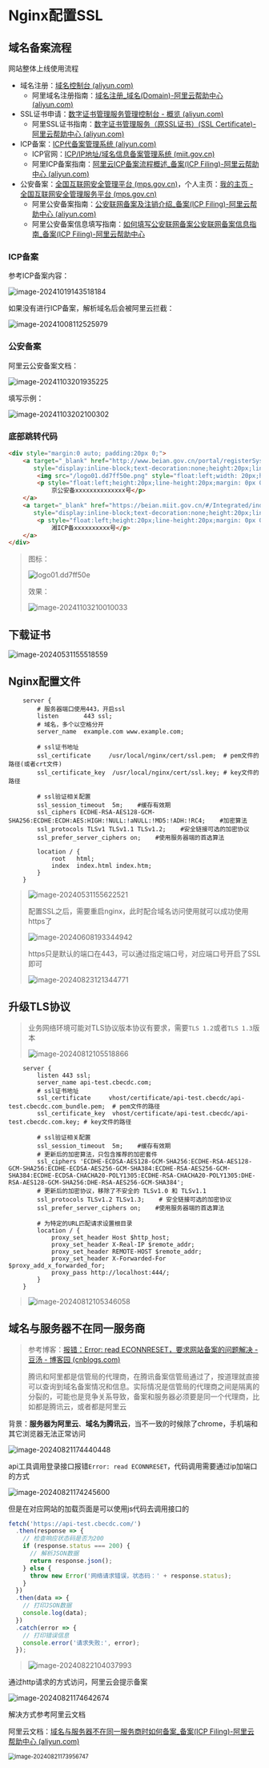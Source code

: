 # Nginx配置SSL

## 域名备案流程

网站整体上线使用流程

- 域名注册：[域名控制台 (aliyun.com)](https://dc.console.aliyun.com/next/index#/overview)
  - 阿里域名注册指南：[域名注册_域名(Domain)-阿里云帮助中心 (aliyun.com)](https://help.aliyun.com/zh/dws/user-guide/quick-start-1/)
- SSL证书申请：[数字证书管理服务管理控制台 - 概览 (aliyun.com)](https://yundun.console.aliyun.com/?spm=5176.100251.top-nav.122.35a64f15vlzXbP&p=cas#/overview/cn-hangzhou)
  - 阿里SSL证书指南：[数字证书管理服务（原SSL证书）(SSL Certificate)-阿里云帮助中心 (aliyun.com)](https://help.aliyun.com/zh/ssl-certificate/)
- ICP备案：[ICP代备案管理系统 (aliyun.com)](https://beian.aliyun.com/pcContainer/myorder)
  - ICP官网：[ICP/IP地址/域名信息备案管理系统 (miit.gov.cn)](https://beian.miit.gov.cn/#/Integrated/index)
  - 阿里ICP备案指南：[阿里云ICP备案流程概述_备案(ICP Filing)-阿里云帮助中心 (aliyun.com)](https://help.aliyun.com/zh/icp-filing/basic-icp-service/user-guide/icp-filing-application-overview)
- 公安备案：[全国互联网安全管理平台 (mps.gov.cn)](https://beian.mps.gov.cn/#/)，个人主页：[我的主页 - 全国互联网安全管理服务平台 (mps.gov.cn)](https://beian.mps.gov.cn/web/dashboard/home)
  - 阿里公安备案指南：[公安联网备案及注销介绍_备案(ICP Filing)-阿里云帮助中心 (aliyun.com)](https://help.aliyun.com/zh/icp-filing/basic-icp-service/user-guide/the-public-security-network-for-record-and-cancellation)
  - 阿里公安备案信息填写指南：[如何填写公安联网备案公安联网备案信息指南_备案(ICP Filing)-阿里云帮助中心](https://help.aliyun.com/zh/icp-filing/basic-icp-service/the-public-security-network-for-the-record-information-fill-in-the-guide)

### ICP备案

参考ICP备案内容：

![image-20241019143518184](img/4.Nginx配置SSL/image-20241019143518184.png)

如果没有进行ICP备案，解析域名后会被阿里云拦截：

![image-20241008112525979](img/4.Nginx配置SSL/image-20241008112525979.png)

### 公安备案

阿里云公安备案文档：

![image-20241103201935225](img/4.Nginx配置SSL/image-20241103201935225.png)

填写示例：

![image-20241103202100302](img/4.Nginx配置SSL/image-20241103202100302.png)

### 底部跳转代码

```html
<div style="margin:0 auto; padding:20px 0;">
    <a target="_blank" href="http://www.beian.gov.cn/portal/registerSystemInfo?recordcode=xxxxxxxxxxxxxx"
       style="display:inline-block;text-decoration:none;height:20px;line-height:20px;">
        <img src="/logo01.dd7ff50e.png" style="float:left;width: 20px;height:20px;" alt=""/>
        <p style="float:left;height:20px;line-height:20px;margin: 0px 0px 0px 5px; color:#939393;">
            京公安备xxxxxxxxxxxxxx号</p>
    </a>
    <a target="_blank" href="https://beian.miit.gov.cn/#/Integrated/index"
       style="display:inline-block;text-decoration:none;height:20px;line-height:20px;">
        <p style="float:left;height:20px;line-height:20px;margin: 0px 0px 0px 5px; color:#939393;">
            湘ICP备xxxxxxxxxx号</p>
    </a>
</div>
```

> 图标：
>
> ![logo01.dd7ff50e](img/4.Nginx配置SSL/logo01.dd7ff50e.png)
>
> 效果：
>
> ![image-20241103210010033](img/4.Nginx配置SSL/image-20241103210010033.png)

## 下载证书

![image-20240531155518559](img/4.Nginx配置SSL/image-20240531155518559.png)

## Nginx配置文件

```nginx
	server {
		# 服务器端口使用443，开启ssl
		listen       443 ssl;
		# 域名，多个以空格分开
		server_name  example.com www.example.com;

		# ssl证书地址
		ssl_certificate     /usr/local/nginx/cert/ssl.pem;  # pem文件的路径(或者crt文件)
		ssl_certificate_key  /usr/local/nginx/cert/ssl.key; # key文件的路径

		# ssl验证相关配置
		ssl_session_timeout  5m;    #缓存有效期
		ssl_ciphers ECDHE-RSA-AES128-GCM-SHA256:ECDHE:ECDH:AES:HIGH:!NULL:!aNULL:!MD5:!ADH:!RC4;    #加密算法
		ssl_protocols TLSv1 TLSv1.1 TLSv1.2;    #安全链接可选的加密协议
		ssl_prefer_server_ciphers on;    #使用服务器端的首选算法

		location / {
			root   html;
			index  index.html index.htm;
		}
	}
```

> ![image-20240531155622521](img/4.Nginx配置SSL/image-20240531155622521.png)
>
> 配置SSL之后，需要重启nginx，此时配合域名访问使用就可以成功使用https了
>
> ![image-20240608193344942](img/4.Nginx配置SSL/image-20240608193344942.png)
>
> https只是默认的端口在443，可以通过指定端口号，对应端口号开启了SSL即可
>
> ![image-20240823121344771](img/4.Nginx配置SSL/image-20240823121344771.png)

## 升级TLS协议

> 业务网络环境可能对TLS协议版本协议有要求，需要`TLS 1.2`或者`TLS 1.3`版本
>
> ![image-20240812105518866](img/4.Nginx配置SSL/image-20240812105518866.png)

```nginx
	server {
		listen 443 ssl;
		server_name api-test.cbecdc.com;
		# ssl证书地址
		ssl_certificate     vhost/certificate/api-test.cbecdc/api-test.cbecdc.com_bundle.pem;  # pem文件的路径
		ssl_certificate_key  vhost/certificate/api-test.cbecdc/api-test.cbecdc.com.key; # key文件的路径

		# ssl验证相关配置
		ssl_session_timeout  5m;    #缓存有效期
		# 更新后的加密算法，只包含推荐的加密套件
		ssl_ciphers 'ECDHE-ECDSA-AES128-GCM-SHA256:ECDHE-RSA-AES128-GCM-SHA256:ECDHE-ECDSA-AES256-GCM-SHA384:ECDHE-RSA-AES256-GCM-SHA384:ECDHE-ECDSA-CHACHA20-POLY1305:ECDHE-RSA-CHACHA20-POLY1305:DHE-RSA-AES128-GCM-SHA256:DHE-RSA-AES256-GCM-SHA384';
		# 更新后的加密协议，移除了不安全的 TLSv1.0 和 TLSv1.1
		ssl_protocols TLSv1.2 TLSv1.3;    # 安全链接可选的加密协议
		ssl_prefer_server_ciphers on;    #使用服务器端的首选算法

		# 为特定的URL匹配请求设置根目录
		location / {
			proxy_set_header Host $http_host;
			proxy_set_header X-Real-IP $remote_addr;
			proxy_set_header REMOTE-HOST $remote_addr;
			proxy_set_header X-Forwarded-For $proxy_add_x_forwarded_for;
			proxy_pass http://localhost:444/;
		}
	}
```

> ![image-20240812105346058](img/4.Nginx配置SSL/image-20240812105346058.png)

## 域名与服务器不在同一服务商

> 参考博客：[报错：Error: read ECONNRESET，要求网站备案的问题解决 - 豆汤 - 博客园 (cnblogs.com)](https://www.cnblogs.com/CarlJohnson9527/p/18265542)
>
> 腾讯和阿里都是信管局的代理商，在腾讯备案信管局通过了，按道理就直接可以查询到域名备案情况和信息。实际情况是信管局的代理商之间是隔离的分裂的，可能也是竞争关系导致，备案和服务器必须要是同一个代理商，比如都是腾讯云，或者都是阿里云

背景：**服务器为阿里云**、**域名为腾讯云**，当不一致的时候除了chrome，手机端和其它浏览器无法正常访问

![image-20240821174440448](img/4.Nginx配置SSL/image-20240821174440448.png)

api工具调用登录接口报错`Error: read ECONNRESET`，代码调用需要通过ip加端口的方式

![image-20240821174245600](img/4.Nginx配置SSL/image-20240821174245600.png)

但是在对应网站的加载页面是可以使用js代码去调用接口的

```js
fetch('https://api-test.cbecdc.com/')
  .then(response => {
    // 检查响应状态码是否为200
    if (response.status === 200) {
      // 解析JSON数据
      return response.json();
    } else {
      throw new Error('网络请求错误，状态码：' + response.status);
    }
  })
  .then(data => {
    // 打印JSON数据
    console.log(data);
  })
  .catch(error => {
    // 打印错误信息
    console.error('请求失败:', error);
  });
```

> ![image-20240822104037993](img/4.Nginx配置SSL/image-20240822104037993.png)

通过http请求的方式访问，阿里云会提示备案

![image-20240821174642674](img/4.Nginx配置SSL/image-20240821174642674.png)

解决方式参考阿里云文档

阿里云文档：[域名与服务器不在同一服务商时如何备案_备案(ICP Filing)-阿里云帮助中心 (aliyun.com)](https://help.aliyun.com/zh/icp-filing/basic-icp-service/support/domain-name-and-how-the-server-is-not-in-the-same-service-provider-for-the-record)

<img src="img/4.Nginx配置SSL/image-20240821173956747.png" alt="image-20240821173956747" style="zoom:80%;" />
